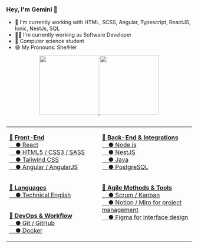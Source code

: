 ### Hey, I'm Gemini 👋


- 🌱 I'm currently working with HTML, SCSS, Angular, Typescript, ReactJS, Ionic, NestJs, SQL
- 👩‍💻 I'm currently working as Software Developer
- 📕 Computer science student
- 😄 My Pronouns: She/Her


<!--
**gevasconcelos/gevasconcelos** is a ✨ _special_ ✨ repository because its `README.md` (this file) appears on your GitHub profile.

Here are some ideas to get you started:

- 🔭 I’m currently working on ...
- 🌱 I’m currently learning ...
- 👯 I’m looking to collaborate on ...
- 🤔 I’m looking for help with ...
- 💬 Ask me about ...
- 📫 How to reach me: ...
 
- ⚡ Fun fact: ...
-->

<div align="center">
  <a href="https://github.com/geminivasconcelos">
  <img height="160em" src="https://github-readme-stats.vercel.app/api?username=geminivasconcelos&show_icons=true&theme=transparent&include_all_commits=true&count_private=true"/>
  <img height="160em" src="https://github-readme-stats.vercel.app/api/top-langs/?username=geminivasconcelos&layout=compact&langs_count=7&theme=transparent"/>
</div>

 
  ##

<table>
  <tr>
    <td valign="top" width="50%">

🔸 <b>Front-End</b><br>
&nbsp;&nbsp;&nbsp;&nbsp;● React<br>
&nbsp;&nbsp;&nbsp;&nbsp;● HTML5 / CSS3 / SASS<br>
&nbsp;&nbsp;&nbsp;&nbsp;● Tailwind CSS<br>
&nbsp;&nbsp;&nbsp;&nbsp;● Angular / AngularJS<br><br>

🔸 <b>Languages</b><br>
&nbsp;&nbsp;&nbsp;&nbsp;● Technical English<br><br>

🔸 <b>DevOps & Workflow</b><br>
&nbsp;&nbsp;&nbsp;&nbsp;● Git / GitHub<br>
&nbsp;&nbsp;&nbsp;&nbsp;● Docker<br>

</td>
<td valign="top" width="50%">

🔸 <b>Back-End & Integrations</b><br>
&nbsp;&nbsp;&nbsp;&nbsp;● Node.js<br>
&nbsp;&nbsp;&nbsp;&nbsp;● NestJS<br>
&nbsp;&nbsp;&nbsp;&nbsp;● Java<br>
&nbsp;&nbsp;&nbsp;&nbsp;● PostgreSQL<br><br>

🔸 <b>Agile Methods & Tools</b><br>
&nbsp;&nbsp;&nbsp;&nbsp;● Scrum / Kanban<br>
&nbsp;&nbsp;&nbsp;&nbsp;● Notion / Miro for project management<br>
&nbsp;&nbsp;&nbsp;&nbsp;● Figma for interface design<br>

</td>
</tr>
</table>


  
 ##
 
  
  <div align="center"> 

<!--   <a href="https://instagram.com/gealvss" target="_blank"><img src="https://img.shields.io/badge/-Instagram-%23E4405F?style=for-the-badge&logo=instagram&logoColor=white" target="_blank"></a> -->
<!-- <a href="https://discord.gg/392402912250298371" target="_blank"><img src="https://img.shields.io/badge/Discord-7289DA?style=for-the-badge&logo=discord&logoColor=white" target="_blank"></a> -->
 <!-- <a href = "mailto:geminivasconceelos@gmail.com"><img src="https://img.shields.io/badge/-Gmail-%23333?style=for-the-badge&logo=gmail&logoColor=white" target="_blank"></a> -->
<!--   <a href="https://www.linkedin.com/in/gemini-vasconcelos-955236214/" target="_blank"><img src="https://img.shields.io/badge/-LinkedIn-%230077B5?style=for-the-badge&logo=linkedin&logoColor=white" target="_blank"></a> -->
    
 <!--  ![Snake animation](https://github.com/geminivasconcelos/geminivasconcelos/blob/output/github-contribution-grid-snake.svg) -->


 
 
</div>

  
  ##
